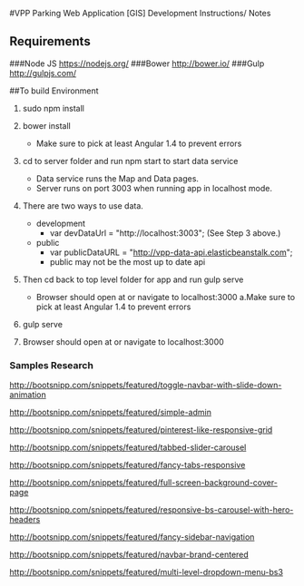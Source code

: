 #VPP Parking Web Application [GIS]
Development Instructions/ Notes

## Requirements
###Node JS https://nodejs.org/
###Bower http://bower.io/
###Gulp http://gulpjs.com/

##To build Environment
1. sudo npm install

2. bower install
    - Make sure to pick at least Angular 1.4 to prevent errors

3. cd to server folder and run npm start to start data service
    - Data service runs the Map and Data pages.  
    - Server runs on port 3003 when running app in localhost mode.

4. There are two ways to use data.
    - development
        - var devDataUrl = "http://localhost:3003"; (See Step 3 above.)
    - public
        - var publicDataURL = "http://vpp-data-api.elasticbeanstalk.com";
        - public may not be the most up to date api 
5. Then cd back to top level folder for app and run gulp serve
    - Browser should open at or navigate to localhost:3000
  a.Make sure to pick at least Angular 1.4 to prevent errors
6. gulp serve
7. Browser should open at or navigate to localhost:3000

### Samples Research
http://bootsnipp.com/snippets/featured/toggle-navbar-with-slide-down-animation

http://bootsnipp.com/snippets/featured/simple-admin

http://bootsnipp.com/snippets/featured/pinterest-like-responsive-grid

http://bootsnipp.com/snippets/featured/tabbed-slider-carousel

http://bootsnipp.com/snippets/featured/fancy-tabs-responsive

http://bootsnipp.com/snippets/featured/full-screen-background-cover-page

http://bootsnipp.com/snippets/featured/responsive-bs-carousel-with-hero-headers

http://bootsnipp.com/snippets/featured/fancy-sidebar-navigation

http://bootsnipp.com/snippets/featured/navbar-brand-centered

http://bootsnipp.com/snippets/featured/multi-level-dropdown-menu-bs3
